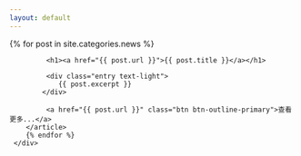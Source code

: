 ```yaml
---
layout: default
---
```

<div class="container">
    <div class="posts">
        {% for post in site.categories.news %}
        <article class="post  mt-1 mb-1">

             <h1><a href="{{ post.url }}">{{ post.title }}</a></h1>

             <div class="entry text-light">
                {{ post.excerpt }}
            </div>

             <a href="{{ post.url }}" class="btn btn-outline-primary">查看更多...</a>
        </article>
        {% endfor %}
     </div>
</div>